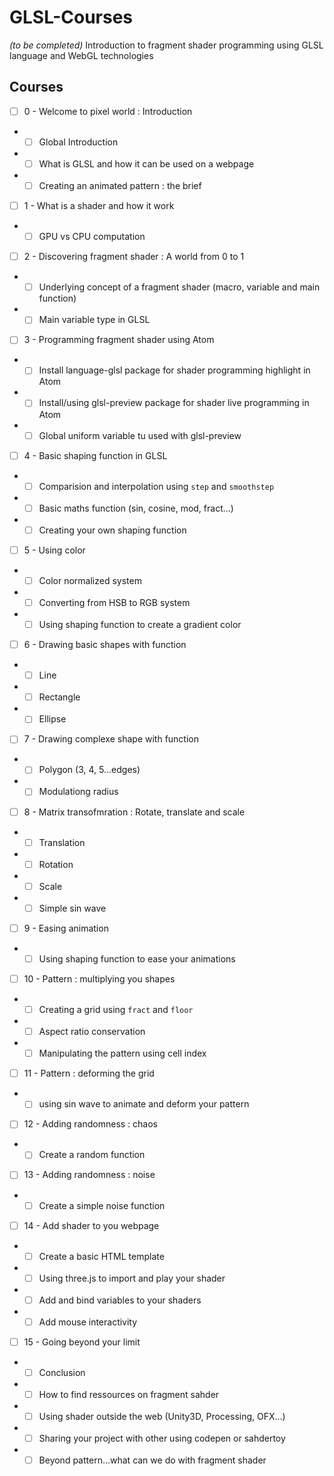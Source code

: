 # GLSL-Courses
*(to be completed)*
Introduction to fragment shader programming using GLSL language and WebGL technologies

## Courses
* [ ] 0 - Welcome to pixel world : Introduction
* * [ ] Global Introduction
* * [ ] What is GLSL and how it can be used on a webpage
* * [ ] Creating an animated pattern : the brief
* [ ] 1 - What is a shader and how it work
* * [ ] GPU vs CPU computation
* [ ] 2 - Discovering fragment shader : A world from 0 to 1
* * [ ] Underlying concept of a fragment shader (macro, variable and main function)
* * [ ] Main variable type in GLSL
* [ ] 3 - Programming fragment shader using Atom
* * [ ] Install language-glsl package for shader programming highlight in Atom
* * [ ] Install/using glsl-preview package for shader live programming in Atom
* * [ ] Global uniform variable tu used with glsl-preview
* [ ] 4 - Basic shaping function in GLSL
* * [ ] Comparision and interpolation using ```step``` and ```smoothstep```
* * [ ] Basic maths function (sin, cosine, mod, fract...)
* * [ ] Creating your own shaping function
* [ ] 5 - Using color
* * [ ] Color normalized system
* * [ ] Converting from HSB to RGB system
* * [ ] Using shaping function to create a gradient color
* [ ] 6 - Drawing basic shapes with function
* * [ ] Line
* * [ ] Rectangle
* * [ ] Ellipse
* [ ] 7 - Drawing complexe shape with function
* * [ ] Polygon (3, 4, 5...edges)
* * [ ] Modulationg radius
* [ ] 8 - Matrix transofmration : Rotate, translate and scale
* * [ ] Translation
* * [ ] Rotation
* * [ ] Scale
* * [ ] Simple sin wave
* [ ] 9 - Easing animation
* * [ ] Using shaping function to ease your animations
* [ ] 10 - Pattern : multiplying you shapes
* * [ ] Creating a grid using ```fract``` and ```floor```
* * [ ] Aspect ratio conservation
* * [ ] Manipulating the pattern using cell index
* [ ] 11 - Pattern : deforming the grid
* * [ ] using sin wave to animate and deform your pattern
* [ ] 12 - Adding randomness : chaos
* * [ ] Create a random function
* [ ] 13 - Adding randomness : noise
* * [ ] Create a simple noise function
* [ ] 14 - Add shader to you webpage
* * [ ] Create a basic HTML template
* * [ ] Using three.js to import and play your shader
* * [ ] Add and bind variables to your shaders
* * [ ] Add mouse interactivity
* [ ] 15 - Going beyond your limit
* * [ ] Conclusion
* * [ ] How to find ressources on fragment sahder
* * [ ] Using shader outside the web (Unity3D, Processing, OFX...)
* * [ ] Sharing your project with other using codepen or sahdertoy
* * [ ] Beyond pattern...what can we do with fragment shader
